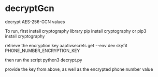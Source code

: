 # decryptGcn
decrypt AES-256-GCN values

To run, first install cryptography library
pip install cryptography
or
pip3 install cryptography

retrieve the encryption key
aaptivsecrets get --env dev skyfit PHONE_NUMBER_ENCRYPTION_KEY

then run the script
python3 decrypt.py

provide the key from above, as well as the encrypted phone number value